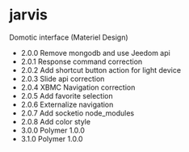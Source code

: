 jarvis
======

Domotic interface (Materiel Design)

* 2.0.0 Remove mongodb and use Jeedom api
* 2.0.1 Response command correction
* 2.0.2 Add shortcut button action for light device
* 2.0.3 Slide api correction
* 2.0.4 XBMC Navigation correction
* 2.0.5 Add favorite selection
* 2.0.6 Externalize navigation
* 2.0.7 Add socketio node_modules
* 2.0.8 Add color style
* 3.0.0 Polymer 1.0.0
* 3.1.0 Polymer 1.0.0